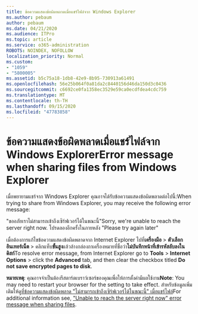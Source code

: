 ```yaml
---
title: ข้อความแสดงข้อผิดพลาดเมื่อแชร์ไฟล์จาก Windows Explorer
ms.author: pebaum
author: pebaum
ms.date: 04/21/2020
ms.audience: ITPro
ms.topic: article
ms.service: o365-administration
ROBOTS: NOINDEX, NOFOLLOW
localization_priority: Normal
ms.custom:
- "1059"
- "5800005"
ms.assetid: b5c75a18-1db8-42e9-8b95-730913a61491
ms.openlocfilehash: 56e25b064f0a81da2c8440156d46da150d3c0436
ms.sourcegitcommit: c6692ce0fa1358ec3529e59ca0ecdfdea4cdc759
ms.translationtype: MT
ms.contentlocale: th-TH
ms.lasthandoff: 09/15/2020
ms.locfileid: "47783858"
---
```

# <a name="error-message-when-sharing-files-from-windows-explorer"></a><span data-ttu-id="e85b7-102">ข้อความแสดงข้อผิดพลาดเมื่อแชร์ไฟล์จาก Windows Explorer</span><span class="sxs-lookup"><span data-stu-id="e85b7-102">Error message when sharing files from Windows Explorer</span></span>

<span data-ttu-id="e85b7-103">เมื่อพยายามแชร์จาก Windows Explorer คุณอาจได้รับข้อความแสดงข้อผิดพลาดต่อไปนี้:</span><span class="sxs-lookup"><span data-stu-id="e85b7-103">When trying to share from Windows Explorer, you may receive the following error message:</span></span>
  
<span data-ttu-id="e85b7-104">"ขออภัยเราไม่สามารถเข้าถึงเซิร์ฟเวอร์ได้ในขณะนี้</span><span class="sxs-lookup"><span data-stu-id="e85b7-104">"Sorry, we're unable to reach the server right now.</span></span> <span data-ttu-id="e85b7-105">โปรดลองอีกครั้งในภายหลัง "</span><span class="sxs-lookup"><span data-stu-id="e85b7-105">Please try again later"</span></span>
  
<span data-ttu-id="e85b7-106">เมื่อต้องการแก้ไขข้อความแสดงข้อผิดพลาดจาก Internet Explorer ไปที่**เครื่องมือ** \> **ตัวเลือกอินเทอร์เน็ต** \> คลิกแท็บ**ขั้นสูง**แล้วล้างกล่องกาเครื่องหมายที่ชื่อว่า**ไม่บันทึกหน้าที่เข้ารหัสลับลงในดิสก์**</span><span class="sxs-lookup"><span data-stu-id="e85b7-106">To resolve error message, from Internet Explorer go to **Tools** \> **Internet Options** \> click the **Advanced** tab, and then clear the checkbox titled **Do not save encrypted pages to disk**.</span></span>
  
 <span data-ttu-id="e85b7-107">**หมายเหตุ**: คุณอาจจำเป็นต้องรีสตาร์ตเบราว์เซอร์ของคุณเพื่อให้การตั้งค่ามีผลใช้งาน</span><span class="sxs-lookup"><span data-stu-id="e85b7-107">**Note**: You may need to restart your browser for the setting to take effect.</span></span> <span data-ttu-id="e85b7-108">สำหรับข้อมูลเพิ่มเติมให้ดู[ที่ข้อความแสดงข้อผิดพลาด "ไม่สามารถเข้าถึงเซิร์ฟเวอร์ได้ในขณะนี้" เมื่อแชร์ไฟล์](https://go.microsoft.com/fwlink/?linkid=2022914)</span><span class="sxs-lookup"><span data-stu-id="e85b7-108">For additional information see, ["Unable to reach the server right now" error message when sharing files](https://go.microsoft.com/fwlink/?linkid=2022914).</span></span>
  